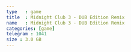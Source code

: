 ```yaml
---
type   : game
title  : Midnight Club 3 - DUB Edition Remix
name   : Midnight Club 3 - DUB Edition Remix
categories: [game]
telegram : 1041
size : 3.0 GB
---
```



